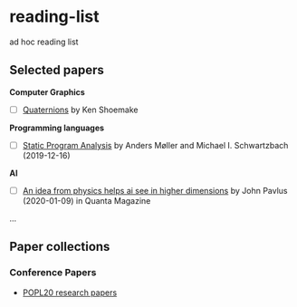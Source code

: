 # reading-list
ad hoc reading list

## Selected papers

**Computer Graphics**

* [ ] [Quaternions](http://www.cs.ucr.edu/~vbz/resources/quatut.pdf) by Ken Shoemake

**Programming languages**

* [ ] [Static Program Analysis](https://cs.au.dk/~amoeller/spa/spa.pdf) by Anders Møller and Michael I. Schwartzbach (2019-12-16)

**AI**

* [ ] [An idea from physics helps ai see in higher dimensions](https://www.quantamagazine.org/an-idea-from-physics-helps-ai-see-in-higher-dimensions-20200109) by John Pavlus (2020-01-09) in Quanta Magazine

...

## Paper collections

### Conference Papers

*  [POPL20 research papers](https://popl20.sigplan.org/track/POPL-2020-Research-Papers#event-overview)
